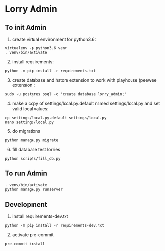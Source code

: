 # Lorry Admin #

## To init Admin ##

1) create virtual environment for python3.6:
```
virtualenv -p python3.6 venv
. venv/bin/activate
```

2) install requirements:
```
python -m pip install -r requirements.txt
```

3) create database and hstore extension to work with playhouse (peewee extension):
```
sudo -u postgres psql -c 'create database lorry_admin;'
```

4) make a copy of settings/local.py.default named settings/local.py and set valid local values:
```
cp settings/local.py.default settings/local.py
nano settings/local.py
```

5) do migrations
```
python manage.py migrate
```

6) fill database test lorries
```
python scripts/fill_db.py
```


## To run Admin ##

```
. venv/bin/activate
python manage.py runserver
```


## Development ##

1) install requirements-dev.txt
```
python -m pip install -r requirements-dev.txt
```

2) activate pre-commit
```
pre-commit install
```






